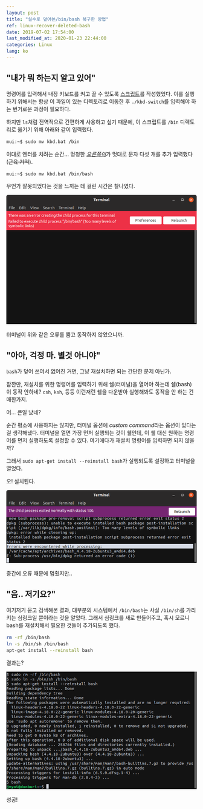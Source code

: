 ```yaml
---
layout: post
title: "실수로 덮어쓴/bin/bash 복구한 방법"
ref: linux-recover-deleted-bash
date: 2019-07-02 17:54:00
last_modified_at: 2020-01-23 22:44:00
categories: Linux
lang: ko
---
```


## "내가 뭐 하는지 알고 있어"
명령어를 입력해서 내장 키보드를 켜고 끌 수 있도록 [스크립트](./ko-linux-disable-keyboard#script)를 작성했었다.
이를 실행하기 위해서는 항상 이 파일이 있는 디렉토리로 이동한 후 `./kbd-switch`를 입력해야 하는 번거로운 과정이 필요하다.

하지만 `ls`처럼 전역적으로 간편하게 사용하고 싶기 때문에, 이 스크립트를 `/bin` 디렉토리로 옮기기 위해 아래와 같이 입력했다.

```bash
mui:~$ sudo mv kbd.bat /bin
```

이대로 엔터를 치려는 순간... 멍청한 [*오른쪽이*](https://namu.wiki/w/%EC%98%A4%EB%A5%B8%EC%AA%BD%EC%9D%B4)가 
멋대로 문자 다섯 개를 추가 입력했다 (~~근육 기억~~).

```bash
mui:~$ sudo mv kbd.bat /bin/bash
```

무언가 잘못되었다는 것을 느끼는 데 걸린 시간은 찰나였다.

![Error image 1](/assets/images/linux/recover-deleted-bash/error1.png)

터미널이 위와 같은 오류를 뿜고 동작하지 않았으니까.

<div class="divider"></div>

## "아아, 걱정 마. 별것 아니야"
`bash`가 덮어 쓰여서 없어진 거면, 그냥 재설치하면 되는 간단한 문제 아닌가.

잠깐만, 재설치를 위한 명령어를 입력하기 위해 쉘(터미널)을 열어야 하는데 쉘(bash)이 동작 안하네?
`csh`, `ksh`, 등등 이런저런 쉘을 다운받아 실행해봐도 동작을 안 하는 건 매한가지.

어... 큰일 났네?

순간 평소에 사용하지는 않지만, 터미널 옵션에 *custom command*라는 옵션이 있다는 걸 생각해냈다. 
터미널을 열면 가장 먼저 실행되는 것이 쉘인데, 이 쉘 대신 원하는 명령어를 먼저 실행하도록 설정할 수 있다.
여기에다가 재설치 명령어를 입력하면 되지 않을까?

그래서 `sudo apt-get install --reinstall bash`가 실행되도록 설정하고 터미널을 열었다.

오! 설치된다.

![Error image 2](/assets/images/linux/recover-deleted-bash/error2.png)

중간에 오류 때문에 멈췄지만..

<div class="divider"></div>

## "음.. 저기요?" <a id="solution"></a>
여기저기 묻고 검색해본 결과, 대부분의 시스템에서 `/bin/bash`는 사실 `/bin/sh`를 가리키는 심링크일 뿐이라는 것을 알았다.
그래서 심링크를 새로 만들어주고, 혹시 모르니 bash를 재설치해서 필요한 것들이 추가되도록 했다.

```sh
rm -rf /bin/bash
ln -s /bin/sh /bin/bash
apt-get install --reinstall bash
```

결과는?

![Solution image](/assets/images/linux/recover-deleted-bash/solution.png)

성공!
